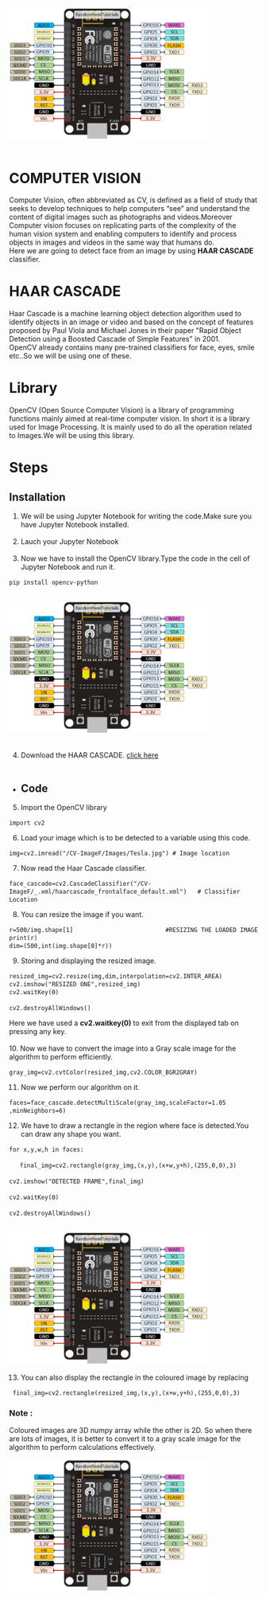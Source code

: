 <img src="https://github.com/Godson-Thomas/Data-transfer-between-Arduino-UNO-and-ESP8266/blob/master/UNO_to_ESP8266/Images/P.png" width="400"> <br><br>
# COMPUTER VISION
Computer Vision, often abbreviated as CV, is defined as a field of study that seeks to develop techniques to help computers “see” and understand the content of digital images such as photographs and videos.Moreover Computer vision focuses on replicating parts of the complexity of the human vision system and enabling computers to identify and process objects in images and videos in the same way that humans do.<br>
Here we are going to detect face from an image by using **HAAR CASCADE** classifier.
# HAAR CASCADE
Haar Cascade is a machine learning object detection algorithm used to identify objects in an image or video and based on the concept of ​​ features proposed by Paul Viola and Michael Jones in their paper "Rapid Object Detection using a Boosted Cascade of Simple Features" in 2001.<br>
OpenCV already contains many pre-trained classifiers for face, eyes, smile etc..So we will be using one of these.
# Library
OpenCV (Open Source Computer Vision) is a library of programming functions mainly aimed at real-time computer vision. In short it is a library used for Image Processing. It is mainly used to do all the operation related to Images.We will be using this library.
# Steps
## Installation


1. We will be using Jupyter Notebook for writing the code.Make sure you have Jupyter Notebook installed.<br><br>
2. Lauch your Jupyter Notebook<br><br>
3. Now we have to install the OpenCV library.Type the code in the cell of Jupyter Notebook and run it.
```
pip install opencv-python
```
<br>
<img src="https://github.com/Godson-Thomas/Data-transfer-between-Arduino-UNO-and-ESP8266/blob/master/UNO_to_ESP8266/Images/P.png" width="400">  <br><br> 

4. Download the HAAR CASCADE. [click here]()<br><br>
* ## Code
5. Import the OpenCV library
```
import cv2
```
6. Load your image which is to be detected to a variable using this code.
```
img=cv2.imread("/CV-ImageF/Images/Tesla.jpg") # Image location
```
7. Now read the Haar Cascade classifier.
```
face_cascade=cv2.CascadeClassifier("/CV-ImageF/_.xml/haarcascade_frontalface_default.xml")   # Classifier Location
```
8. You can resize the image if you want.
```
r=500/img.shape[1]                          #RESIZING THE LOADED IMAGE
print(r)
dim=(500,int(img.shape[0]*r))
```
9. Storing and displaying the resized image.
```
resized_img=cv2.resize(img,dim,interpolation=cv2.INTER_AREA)  
cv2.imshow("RESIZED ONE",resized_img)
cv2.waitKey(0)

cv2.destroyAllWindows()
```
Here we have used a **cv2.waitkey(0)** to exit from the displayed tab on pressing any key.<br><br>
10. Now we have to convert the image into a Gray scale image for the algorithm to perform efficiently.
```
gray_img=cv2.cvtColor(resized_img,cv2.COLOR_BGR2GRAY)
```
 11. Now we perform our algorithm on it.
 ```
 faces=face_cascade.detectMultiScale(gray_img,scaleFactor=1.05 ,minNeighbors=6)
 ```
 12. We have to draw a rectangle in the region where face is detected.You can draw any shape you want.
 ```
 for x,y,w,h in faces:
    
    final_img=cv2.rectangle(gray_img,(x,y),(x+w,y+h),(255,0,0),3)

cv2.imshow("DETECTED FRAME",final_img)

cv2.waitKey(0)

cv2.destroyAllWindows()
```
<br>
<img src="https://github.com/Godson-Thomas/Data-transfer-between-Arduino-UNO-and-ESP8266/blob/master/UNO_to_ESP8266/Images/P.png" width="400">


13. You can also display the rectangle in the coloured image by replacing 
```
 final_img=cv2.rectangle(resized_img,(x,y),(x+w,y+h),(255,0,0),3)
 ```
 ### Note : 
 Coloured images are 3D numpy array while the other is 2D. So when there are lots of images, it is better to convert it to a gray scale image for the algorithm to perform calculations effectively.<br><br>  <img src="https://github.com/Godson-Thomas/Data-transfer-between-Arduino-UNO-and-ESP8266/blob/master/UNO_to_ESP8266/Images/P.png" width="400">  <br><br>
